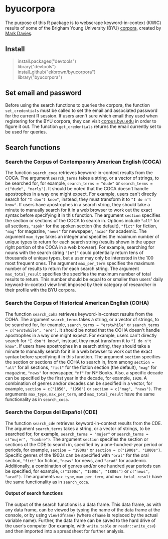 # byucorpora
The purpose of this R package is to webscrape keyword-in-context (KWIC) results of some of the Brigham Young University (BYU) [corpora](http://corpus.byu.edu/), created by [Mark Davies](http://davies-linguistics.byu.edu/personal/). 

## Install
> install.packages("devtools")  
> library("devtools")  
> install_github("ekbrown/byucorpora")  
> library("byucorpora")  

## Set email and password
Before using the search functions to queries the corpora, the function `set_credentials` must be called to set the email and associated password for the current R session. If users aren't sure which email they used when registering for the BYU corpora, they can visit [corpus.byu.edu](http://corpus.byu.edu/login.asp) in order to figure it out. The function `get_credentials` returns the email currently set to be used for queries.

## Search functions

### Search the Corpus of Contemporary American English (COCA)
The function `search_coca` retrieves keyword-in-context results from the COCA. The argument `search_terms` takes a string, or a vector of strings, to be searched for, for example, `search_terms = "dude"` or `search_terms = c("dude", "narly")`. It should be noted that the COCA doesn't handle apostrophes in a way one might expect. For example, users can't directly search for `"I don't know"`, instead, they must transform it to `"I do n't know"`. If users have apostrophes in a search string, they should take a minute to manually search for it in a web browser to work out the exact syntax before specifying it in this function. The argument `section` specifies the section or sections of the COCA to search in. Options include `"all"` for all sections, `"spok"` for the spoken section (the default), `"fict"` for fiction, `"mag"` for magazine, `"news"` for newspaper, `"acad"` for academic. The argument `max_type` takes an integer and specifies the maximum number of unique types to return for each search string (results shown in the upper right portion of the COCA in a web browser). For example, searching for nouns with the search string `"[n*]"` could potentially return tens of thousands of unique types, but a user may only be interested in the 100 most frequent ones. The argument `max_per_term` specifies the maximum number of results to return for each search string. The argument `max_total_result` specifies the specifies the maximum number of total results to return. This number should be equal to or smaller than users' daily keyword-in-context view limit imposed by their category of researcher in their profile with the BYU corpora.

### Search the Corpus of Historical American English (COHA)
The function `search_coha` retrieves keyword-in-context results from the COHA. The argument `search_terms` takes a string, or a vector of strings, to be searched for, for example, `search_terms = "erstwhile"` or `search_terms = c("erstwhile", "ere")`. It should be noted that the COHA doesn't handle apostrophes in a way one might expect. For example, users can't directly search for `"I don't know"`, instead, they must transform it to `"I do n't know"`. If users have apostrophes in a search string, they should take a minute to manually search for it in a web browser to work out the exact syntax before specifying it in this function. The argument `section` specifies the section or sections of the COHA to search in, from among `section = "all"` for all sections, `"fict"` for the fiction section (the default), `"mag"` for magazine, `"news"` for newspaper, `"nf"` for NF Books. Also, a specific decade can be specified by the first year in the decade, for example, `1920`. A combination of genres and/or decades can be specified in a vector, for example, `section = c("1850", "1950")` or `section = c("mag", "news")`. The arguments `max_type`, `max_per_term`, and `max_total_result` have the same functionality as in `search_coca`.

### Search the Corpus del Español (CDE)
The function `search_cde` retrieves keyword-in-context results from the CDE. The argument `search_terms` takes a string, or a vector of strings, to be searched for, for example, `search_terms = "mujer"` or `search_terms = c("mujer", "hombre")`. The argument `section` specifies the section or sections of the CDE to search in, specified by a one-hundred-year period or periods, for example, `section = "1900s"` or `section = c("1900s", "1800s")`. Specific genres of the 1900s can be specified with `"oral"` for the oral section, `"fict"` for fiction, `"news"` for news, and `"acad"` for academic. Additionally, a combination of genres and/or one hundred year periods can be specified, for example, `c("1200s", "1500s", "1800s")` or `c("news", "acad")`. The arguments `max_type`, `max_per_term`, and `max_total_result` have the same functionality as in `search_coca`.

#### Output of search functions
The output of the search functions is a data frame. This data frame, as with any data frame, can be viewed by typing the name of the data frame at the console, or by using `View(dfname)` (where `dfname` is replaced by the actual variable name). Further, the data frame can be saved to the hard drive of the user's computer (for example, with `write.table` or `readr::write_csv`) and then imported into a spreadsheet for further analysis.
